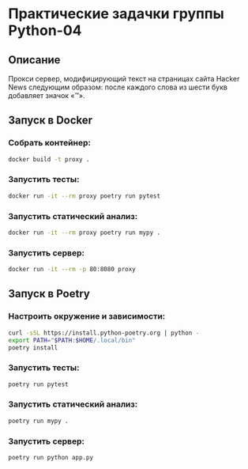 Практические задачки группы Python-04 
=======

## Описание
Прокси сервер, модифицирующий текст на страницах сайта Hacker News следующим образом: после каждого слова из шести букв добавляет значок «™».

## Запуск в Docker
### Собрать контейнер:
```bash
docker build -t proxy .
```
### Запустить тесты:
```bash
docker run -it --rm proxy poetry run pytest
```
### Запустить статический анализ:
```bash
docker run -it --rm proxy poetry run mypy .
```
### Запустить сервер:
```bash
docker run -it --rm -p 80:8080 proxy
```

## Запуск в Poetry
### Настроить окружение и зависимости:
```bash
curl -sSL https://install.python-poetry.org | python -
export PATH="$PATH:$HOME/.local/bin"
poetry install
```
### Запустить тесты:
```bash
poetry run pytest
```
### Запустить статический анализ:
```bash
poetry run mypy .
```
### Запустить сервер:
```bash
poetry run python app.py
```